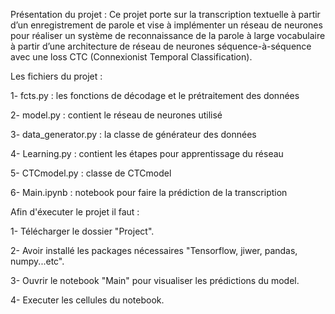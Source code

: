 
Présentation du projet :
  Ce projet porte sur la transcription textuelle à partir d’un enregistrement de parole et vise à implémenter un réseau de neurones pour réaliser un système de reconnaissance de la parole à large vocabulaire à partir d’une architecture de réseau de neurones séquence-à-séquence avec une loss CTC (Connexionist Temporal Classification).

Les fichiers du projet :

  1- fcts.py : les fonctions de décodage et le prétraitement des données
  
  2- model.py : contient le réseau de neurones utilisé
  
  3- data_generator.py :  la classe de générateur des données
  
  4- Learning.py : contient les étapes pour apprentissage du réseau
  
  5- CTCmodel.py : classe de CTCmodel
  
  6- Main.ipynb : notebook pour faire la prédiction de la transcription
  
Afin d'éxecuter le projet il faut :

  1- Télécharger le dossier "Project".
  
  2- Avoir installé les packages nécessaires "Tensorflow, jiwer, pandas, numpy...etc".
  
  3- Ouvrir le notebook "Main" pour visualiser les prédictions du model.
  
  4- Executer les cellules du notebook.
 

